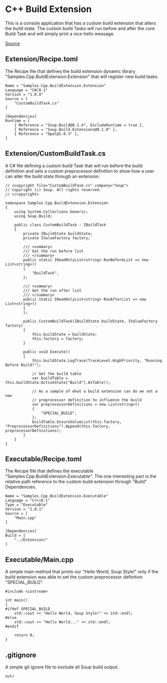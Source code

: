 # C++ Build Extension
This is a console application that has a custom build extension that alters the build state. The custom build Tasks will run before and after the core Build Task and will simply print a nice hello message.

[Source](https://github.com/SoupBuild/Soup/tree/main/Samples/Cpp/BuildExtension)

## Extension/Recipe.toml
The Recipe file that defines the build extension dynamic library "Samples.Cpp.BuildExtension.Extension" that will register new build tasks.
```
Name = "Samples.Cpp.BuildExtension.Extension"
Language = "C#|0.1"
Version = "1.0.0"
Source = [
    "CustomBuildTask.cs"
]

[Dependencies]
Runtime = [
    { Reference = "Soup.Build@0.1.4", ExcludeRuntime = true },
    { Reference = "Soup.Build.Extensions@0.1.8" },
    { Reference = "Opal@1.0.3" },
]
```

## Extension/CustomBuildTask.cs
A C# file defining a custom build Task that will run before the build definition and sets a custom preprocessor definition to show how a user can alter the build state through an extension.
```
// <copyright file="CustomBuildTask.cs" company="Soup">
// Copyright (c) Soup. All rights reserved.
// </copyright>

namespace Samples.Cpp.BuildExtension.Extension
{
    using System.Collections.Generic;
    using Soup.Build;

    public class CustomBuildTask : IBuildTask
    {
        private IBuildState buildState;
        private IValueFactory factory;

        /// <summary>
        /// Get the run before list
        /// </summary>
        public static IReadOnlyList<string> RunBeforeList => new List<string>()
        {
            "BuildTask",
        };

        /// <summary>
        /// Get the run after list
        /// </summary>
        public static IReadOnlyList<string> RunAfterList => new List<string>()
        {
        };

        public CustomBuildTask(IBuildState buildState, IValueFactory factory)
        {
            this.buildState = buildState;
            this.factory = factory;
        }

        public void Execute()
        {
            this.buildState.LogTrace(TraceLevel.HighPriority, "Running Before Build!");

            // Get the build table
            var buildTable = this.buildState.ActiveState["Build"].AsTable();

            // As a sample of what a build extension can do we set a new
            // preprocessor definition to influence the build
            var preprocessorDefinitions = new List<string>()
            {
                "SPECIAL_BUILD",
            };
            buildTable.EnsureValueList(this.factory, "PreprocessorDefinitions").Append(this.factory, preprocessorDefinitions);
        }
    }
}
```

## Executable/Recipe.toml
The Recipe file that defines the executable "Samples.Cpp.BuildExtension.Executable". The one interesting part is the relative path reference to the custom build extension through "Build" Dependencies.
```
Name = "Samples.Cpp.BuildExtension.Executable"
Language = "C++|0.1"
Type = "Executable"
Version = "1.0.1"
Source = [
    "Main.cpp"
]

[Dependencies]
Build = [
    "../Extension/"
]

```

## Executable/Main.cpp
A simple main method that prints our "Hello World, Soup Style!" only if the build extension was able to set the custom preprocessor definition "SPECIAL_BUILD".
```
#include <iostream>

int main()
{
#ifdef SPECIAL_BUILD
    std::cout << "Hello World, Soup Style!" << std::endl;
#else
    std::cout << "Hello World..." << std::endl;
#endif

    return 0;
}

```

## .gitignore
A simple git ignore file to exclude all Soup build output.
```
out/
```
